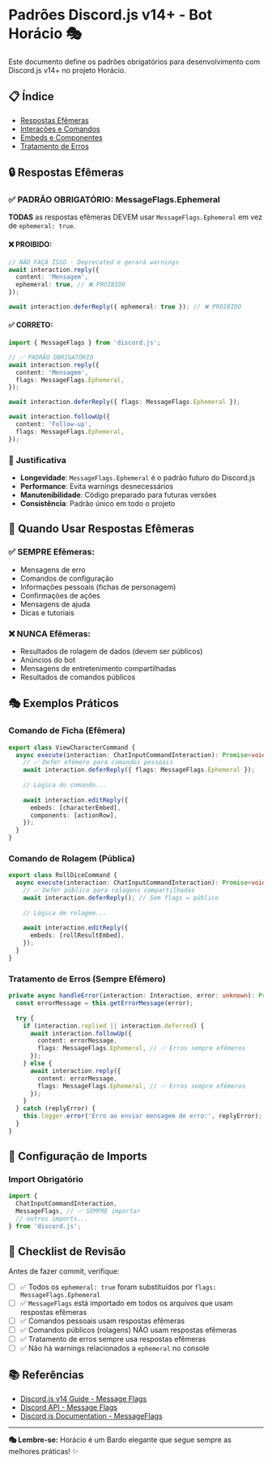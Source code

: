 # Padrões Discord.js v14+ - Bot Horácio 🎭

Este documento define os padrões obrigatórios para desenvolvimento com Discord.js v14+ no projeto Horácio.

## 📋 Índice

- [Respostas Efêmeras](#respostas-efêmeras)
- [Interações e Comandos](#interações-e-comandos)
- [Embeds e Componentes](#embeds-e-componentes)
- [Tratamento de Erros](#tratamento-de-erros)

## 🔒 Respostas Efêmeras

### ✅ **PADRÃO OBRIGATÓRIO: MessageFlags.Ephemeral**

**TODAS** as respostas efêmeras DEVEM usar `MessageFlags.Ephemeral` em vez de `ephemeral: true`.

#### ❌ **PROIBIDO:**
```typescript
// NÃO FAÇA ISSO - Deprecated e gerará warnings
await interaction.reply({
  content: 'Mensagem',
  ephemeral: true, // ❌ PROIBIDO
});

await interaction.deferReply({ ephemeral: true }); // ❌ PROIBIDO
```

#### ✅ **CORRETO:**
```typescript
import { MessageFlags } from 'discord.js';

// ✅ PADRÃO OBRIGATÓRIO
await interaction.reply({
  content: 'Mensagem',
  flags: MessageFlags.Ephemeral,
});

await interaction.deferReply({ flags: MessageFlags.Ephemeral });

await interaction.followUp({
  content: 'Follow-up',
  flags: MessageFlags.Ephemeral,
});
```

### 📝 **Justificativa**

- **Longevidade**: `MessageFlags.Ephemeral` é o padrão futuro do Discord.js
- **Performance**: Evita warnings desnecessários
- **Manutenibilidade**: Código preparado para futuras versões
- **Consistência**: Padrão único em todo o projeto

## 🎯 **Quando Usar Respostas Efêmeras**

### ✅ **SEMPRE Efêmeras:**
- Mensagens de erro
- Comandos de configuração
- Informações pessoais (fichas de personagem)
- Confirmações de ações
- Mensagens de ajuda
- Dicas e tutoriais

### ❌ **NUNCA Efêmeras:**
- Resultados de rolagem de dados (devem ser públicos)
- Anúncios do bot
- Mensagens de entretenimento compartilhadas
- Resultados de comandos públicos

## 🎭 **Exemplos Práticos**

### Comando de Ficha (Efêmera)
```typescript
export class ViewCharacterCommand {
  async execute(interaction: ChatInputCommandInteraction): Promise<void> {
    // ✅ Defer efêmero para comandos pessoais
    await interaction.deferReply({ flags: MessageFlags.Ephemeral });
    
    // Lógica do comando...
    
    await interaction.editReply({
      embeds: [characterEmbed],
      components: [actionRow],
    });
  }
}
```

### Comando de Rolagem (Pública)
```typescript
export class RollDiceCommand {
  async execute(interaction: ChatInputCommandInteraction): Promise<void> {
    // ✅ Defer público para rolagens compartilhadas
    await interaction.deferReply(); // Sem flags = público
    
    // Lógica de rolagem...
    
    await interaction.editReply({
      embeds: [rollResultEmbed],
    });
  }
}
```

### Tratamento de Erros (Sempre Efêmero)
```typescript
private async handleError(interaction: Interaction, error: unknown): Promise<void> {
  const errorMessage = this.getErrorMessage(error);
  
  try {
    if (interaction.replied || interaction.deferred) {
      await interaction.followUp({
        content: errorMessage,
        flags: MessageFlags.Ephemeral, // ✅ Erros sempre efêmeros
      });
    } else {
      await interaction.reply({
        content: errorMessage,
        flags: MessageFlags.Ephemeral, // ✅ Erros sempre efêmeros
      });
    }
  } catch (replyError) {
    this.logger.error('Erro ao enviar mensagem de erro:', replyError);
  }
}
```

## 🔧 **Configuração de Imports**

### Import Obrigatório
```typescript
import { 
  ChatInputCommandInteraction,
  MessageFlags, // ✅ SEMPRE importar
  // outros imports...
} from 'discord.js';
```

## 🚨 **Checklist de Revisão**

Antes de fazer commit, verifique:

- [ ] ✅ Todos os `ephemeral: true` foram substituídos por `flags: MessageFlags.Ephemeral`
- [ ] ✅ `MessageFlags` está importado em todos os arquivos que usam respostas efêmeras
- [ ] ✅ Comandos pessoais usam respostas efêmeras
- [ ] ✅ Comandos públicos (rolagens) NÃO usam respostas efêmeras
- [ ] ✅ Tratamento de erros sempre usa respostas efêmeras
- [ ] ✅ Não há warnings relacionados a `ephemeral` no console

## 📚 **Referências**

- [Discord.js v14 Guide - Message Flags](https://discordjs.guide/additional-info/changes-in-v14.html)
- [Discord API - Message Flags](https://discord.com/developers/docs/resources/channel#message-object-message-flags)
- [Discord.js Documentation - MessageFlags](https://discord.js.org/#/docs/discord.js/main/class/MessageFlags)

---

**🎭 Lembre-se:** Horácio é um Bardo elegante que segue sempre as melhores práticas! ✨
